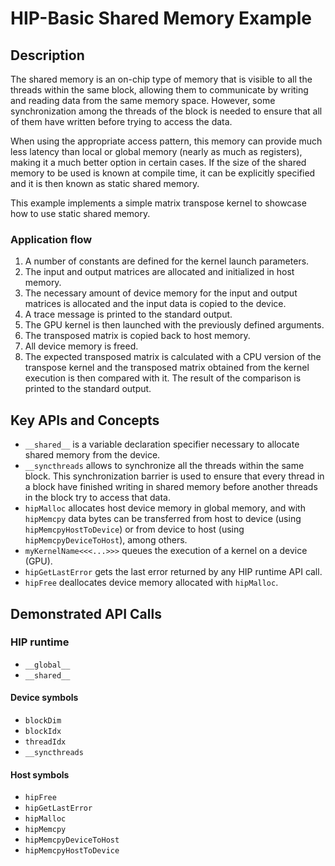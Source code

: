 # HIP-Basic Shared Memory Example

## Description

The shared memory is an on-chip type of memory that is visible to all the threads within the same block, allowing them to communicate by writing and reading data from the same memory space. However, some synchronization among the threads of the block is needed to ensure that all of them have written before trying to access the data.

When using the appropriate access pattern, this memory can provide much less latency than local or global memory (nearly as much as registers), making it a much better option in certain cases. If the size of the shared memory to be used is known at compile time, it can be explicitly specified and it is then known as static shared memory.

This example implements a simple matrix transpose kernel to showcase how to use static shared memory.

### Application flow

1. A number of constants are defined for the kernel launch parameters.
2. The input and output matrices are allocated and initialized in host memory.
3. The necessary amount of device memory for the input and output matrices is allocated and the input data is copied to the device.
4. A trace message is printed to the standard output.
5. The GPU kernel is then launched with the previously defined arguments.
6. The transposed matrix is copied back to host memory.
7. All device memory is freed.
8. The expected transposed matrix is calculated with a CPU version of the transpose kernel and the transposed matrix obtained from the kernel execution is then compared with it. The result of the comparison is printed to the standard output.

## Key APIs and Concepts

- `__shared__` is a variable declaration specifier necessary to allocate shared memory from the device.
- `__syncthreads` allows to synchronize all the threads within the same block. This synchronization barrier is used to ensure that every thread in a block have finished writing in shared memory before another threads in the block try to access that data.
- `hipMalloc` allocates host device memory in global memory, and with `hipMemcpy` data bytes can be transferred from host to device (using `hipMemcpyHostToDevice`) or from device to host (using `hipMemcpyDeviceToHost`), among others.
- `myKernelName<<<...>>>` queues the execution of a kernel on a device (GPU).
- `hipGetLastError` gets the last error returned by any HIP runtime API call.
- `hipFree` deallocates device memory allocated with `hipMalloc`.

## Demonstrated API Calls

### HIP runtime

- `__global__`
- `__shared__`

#### Device symbols

- `blockDim`
- `blockIdx`
- `threadIdx`
- `__syncthreads`

#### Host symbols

- `hipFree`
- `hipGetLastError`
- `hipMalloc`
- `hipMemcpy`
- `hipMemcpyDeviceToHost`
- `hipMemcpyHostToDevice`

